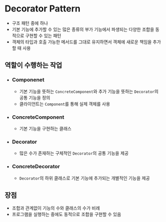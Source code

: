 # Decorator Pattern
- 구조 패턴 중에 하나
- 기본 기능에 추가할 수 있는 많은 종류의 부가 기능에서 파생되는 다양한 조합을 동적으로 구현할 수 있는 패턴
- 객체의 타입과 호출 가능한 메서드를 그대로 유지하면서 객체에 새로운 책임을 추가할 때 사용

## 역할이 수행하는 작업
- ### Componenet
    - 기본 기능을 뜻하는 `ConcreteComponent`와 추가 기능을 뜻하는 `Decorator`의 공통 기능을 정의
    - 클라이언트는 `Component`를 통해 실제 객체를 사용
- ### ConcreteComponent
    - 기본 기능을 구현하는 클래스
- ### Decorator
    - 많은 수가 존재하는 구체적인 `Decorator`의 공통 기능을 제공
- ### ConcreteDecorator
    - `Decorator`의 하위 클래스로 기본 기능에 추가되는 개별적인 기능을 제공

## 장점
- 조합과 관계없이 기능의 수와 클래스의 수가 비례
- 프로그램을 실행하는 중에도 동적으로 조합을 구현할 수 있음